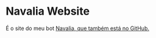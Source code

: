# Navalia Website
É o site do meu bot [Navalia, que também está no GitHub.](https://github.com/pantheonsh/navalia)
